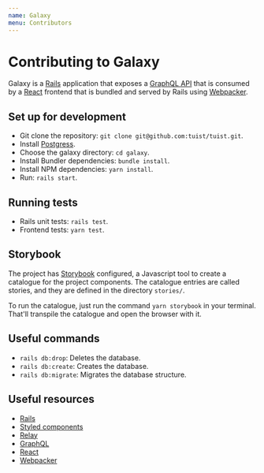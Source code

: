 ```yaml
---
name: Galaxy
menu: Contributors
---
```


# Contributing to Galaxy

Galaxy is a [Rails](https://rubyonrails.org/) application that exposes a [GraphQL API](https://graphql.org/learn/) that is consumed by a [React](https://reactjs.org/) frontend that is bundled and served by Rails using [Webpacker](https://github.com/rails/webpacker).

## Set up for development

- Git clone the repository: `git clone git@github.com:tuist/tuist.git`.
- Install [Postgress](https://www.postgresql.org/download/macosx/).
- Choose the galaxy directory: `cd galaxy`.
- Install Bundler dependencies: `bundle install`.
- Install NPM dependencies: `yarn install`.
- Run: `rails start`.

## Running tests

- Rails unit tests: `rails test`.
- Frontend tests: `yarn test`.

## Storybook

The project has [Storybook](https://storybook.js.org/) configured, a Javascript tool to create a catalogue for the project components. The catalogue entries are called stories, and they are defined in the directory `stories/`.

To run the catalogue, just run the command `yarn storybook` in your terminal. That'll transpile the catalogue and open the browser with it.

## Useful commands

- `rails db:drop`: Deletes the database.
- `rails db:create`: Creates the database.
- `rails db:migrate`: Migrates the database structure.

## Useful resources

- [Rails](https://rubyonrails.org/)
- [Styled components](https://www.styled-components.com/)
- [Relay](https://relay.dev/)
- [GraphQL](https://graphql.org/learn/)
- [React](https://reactjs.org/)
- [Webpacker](https://github.com/rails/webpacker)

